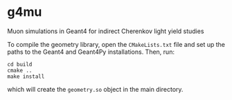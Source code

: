 # g4mu
Muon simulations in Geant4 for indirect Cherenkov light yield studies

To compile the geometry library, open the `CMakeLists.txt` file and set up the paths to the Geant4 and Geant4Py installations. Then, run:

```mkdir build
cd build
cmake ..
make install
```
which will create the `geometry.so` object in the main directory.
